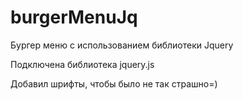 # burgerMenuJq
Бургер меню с использованием библиотеки Jquery

Подключена библиотека jquery.js

Добавил шрифты, чтобы было не так страшно=)
